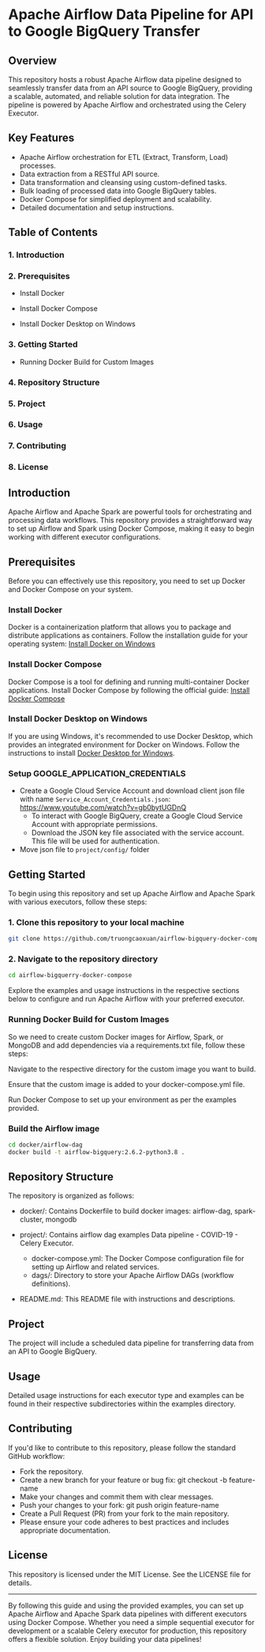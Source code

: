 # Apache Airflow Data Pipeline for API to Google BigQuery Transfer

## Overview

This repository hosts a robust Apache Airflow data pipeline designed to seamlessly transfer data from an API source to Google BigQuery, providing a scalable, automated, and reliable solution for data integration. The pipeline is powered by Apache Airflow and orchestrated using the Celery Executor.

## Key Features

- Apache Airflow orchestration for ETL (Extract, Transform, Load) processes.
- Data extraction from a RESTful API source.
- Data transformation and cleansing using custom-defined tasks.
- Bulk loading of processed data into Google BigQuery tables.
- Docker Compose for simplified deployment and scalability.
- Detailed documentation and setup instructions.

## Table of Contents

### 1. Introduction

### 2. Prerequisites

- Install Docker

- Install Docker Compose

- Install Docker Desktop on Windows

### 3. Getting Started

- Running Docker Build for Custom Images

### 4. Repository Structure

### 5. Project

### 6. Usage

### 7. Contributing

### 8. License

## Introduction

Apache Airflow and Apache Spark are powerful tools for orchestrating and processing data workflows. This repository provides a straightforward way to set up Airflow and Spark using Docker Compose, making it easy to begin working with different executor configurations.

## Prerequisites

Before you can effectively use this repository, you need to set up Docker and Docker Compose on your system.

### Install Docker

Docker is a containerization platform that allows you to package and distribute applications as containers. Follow the installation guide for your operating system:
[Install Docker on Windows](https://docs.docker.com/desktop/install/windows-install/)

### Install Docker Compose

Docker Compose is a tool for defining and running multi-container Docker applications. Install Docker Compose by following the official guide:
[Install Docker Compose](https://docs.docker.com/compose/install/)

### Install Docker Desktop on Windows

If you are using Windows, it's recommended to use Docker Desktop, which provides an integrated environment for Docker on Windows. Follow the instructions to install [Docker Desktop for Windows](https://docs.docker.com/desktop/install/windows-install/).

### Setup GOOGLE_APPLICATION_CREDENTIALS

- Create a Google Cloud Service Account and download client json file with name `Service_Account_Credentials.json`: <https://www.youtube.com/watch?v=gb0bytUGDnQ>
  - To interact with Google BigQuery, create a Google Cloud Service Account with appropriate permissions.
  - Download the JSON key file associated with the service account. This file will be used for authentication.
- Move json file to `project/config/` folder

## Getting Started

To begin using this repository and set up Apache Airflow and Apache Spark with various executors, follow these steps:

### 1. Clone this repository to your local machine

```bash
git clone https://github.com/truongcaoxuan/airflow-bigquery-docker-compose.git
```

### 2. Navigate to the repository directory

```bash
cd airflow-bigquerry-docker-compose
```

Explore the examples and usage instructions in the respective sections below to configure and run Apache Airflow with your preferred executor.

### Running Docker Build for Custom Images

So we need to create custom Docker images for Airflow, Spark, or MongoDB and add dependencies via a requirements.txt file, follow these steps:

Navigate to the respective directory for the custom image you want to build.

Ensure that the custom image is added to your docker-compose.yml file.

Run Docker Compose to set up your environment as per the examples provided.

### Build the Airflow image

```bash
cd docker/airflow-dag
docker build -t airflow-bigquery:2.6.2-python3.8 .
```

## Repository Structure

The repository is organized as follows:

- docker/: Contains Dockerfile to build docker images: airflow-dag, spark-cluster, mongodb
- project/: Contains airflow dag examples Data pipeline - COVID-19 - Celery Executor.
  - docker-compose.yml: The Docker Compose configuration file for setting up Airflow and related services.
  - dags/: Directory to store your Apache Airflow DAGs (workflow definitions).

- README.md: This README file with instructions and descriptions.

## Project

The project will include a scheduled data pipeline for transferring data from an API to Google BigQuery.

## Usage

Detailed usage instructions for each executor type and examples can be found in their respective subdirectories within the examples directory.

## Contributing

If you'd like to contribute to this repository, please follow the standard GitHub workflow:

- Fork the repository.
- Create a new branch for your feature or bug fix: git checkout -b feature-name
- Make your changes and commit them with clear messages.
- Push your changes to your fork: git push origin feature-name
- Create a Pull Request (PR) from your fork to the main repository.
- Please ensure your code adheres to best practices and includes appropriate documentation.

## License

This repository is licensed under the MIT License. See the LICENSE file for details.

---
By following this guide and using the provided examples, you can set up Apache Airflow and Apache Spark data pipelines with different executors using Docker Compose. Whether you need a simple sequential executor for development or a scalable Celery executor for production, this repository offers a flexible solution. Enjoy building your data pipelines!
